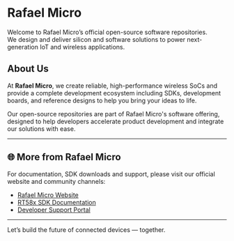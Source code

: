 # Rafael Micro 

Welcome to Rafael Micro’s official open-source software repositories.  
We design and deliver silicon and software solutions to power next-generation IoT and wireless applications.

## About Us

At **Rafael Micro**, we create reliable, high-performance wireless SoCs and provide a complete development ecosystem including SDKs, development boards, and reference designs to help you bring your ideas to life.

Our open-source repositories are part of Rafael Micro's software offering, designed to help developers accelerate product development and integrate our solutions with ease.

---

## 🌐 More from Rafael Micro

For documentation, SDK downloads and support, please visit our official website and community channels:

- [Rafael Micro Website](https://www.rafaelmicro.com)
- [RT58x SDK Documentation](https://github.com/RafaelMicro/RT58x_SDK)
- [Developer Support Portal](https://www.rafaelmicro.com/contact)

---

Let’s build the future of connected devices — together.

